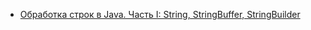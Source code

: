 - <a href="https://habrahabr.ru/post/260767/">Обработка строк в Java. Часть I: String, StringBuffer, StringBuilder</a>